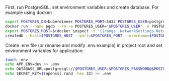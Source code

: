 First, run PostgreSQL, set environment variables and create database. For example using docker:

```bash
export POSTGRES_DB=buberdinner POSTGRES_PORT=5432 POSTGRES_USER=postgres POSTGRES_PASSWORD=admin123
docker run --name pgdb --rm -e POSTGRES_USER="$POSTGRES_USER" -e POSTGRES_PASSWORD="$POSTGRES_PASSWORD" -e POSTGRES_DB="$POSTGRES_DB" postgres
export POSTGRES_HOST=$(docker inspect -f '{{range .NetworkSettings.Networks}}{{.IPAddress}}{{end}}' pgdb)
createdb --host=$POSTGRES_HOST --port=$POSTGRES_PORT --username=$POSTGRES_USER $POSTGRES_DB
```



Create .env file (or rename and modify .env.example) in project root and set environment variables for application:

```bash
touch .env
echo APP_ENV=dev >> .env
echo DATABASE_URL=postgresql://$POSTGRES_USER:$POSTGRES_PASSWORD@$POSTGRES_HOST:$POSTGRES_PORT/$POSTGRES_DB >> .env
echo SECRET_KEY=$(openssl rand -hex 32) >> .env
```
